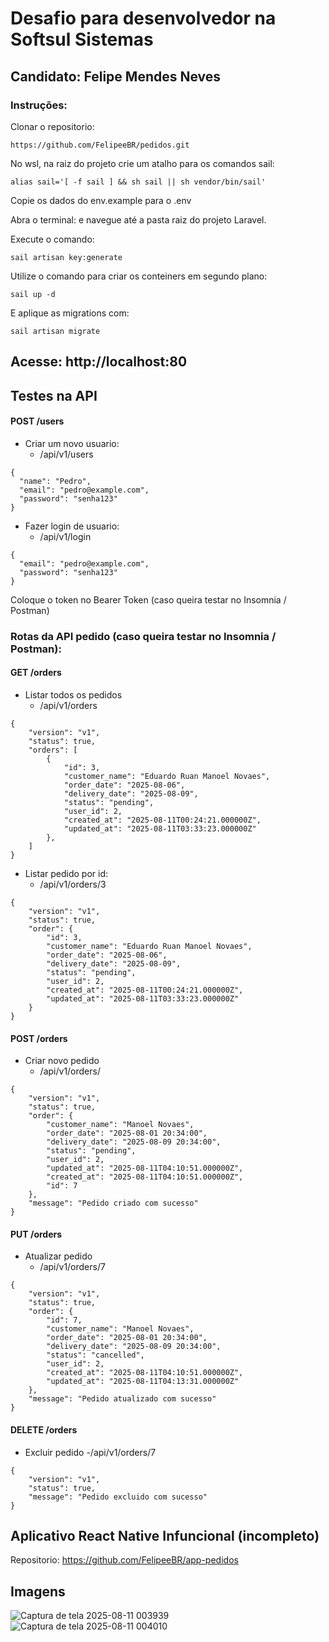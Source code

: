 # Desafio para desenvolvedor na Softsul Sistemas

## Candidato: Felipe Mendes Neves

### Instruções:
Clonar o repositorio: 
```
https://github.com/FelipeeBR/pedidos.git
```
No wsl, na raiz do projeto crie um atalho para os comandos sail:

```
alias sail='[ -f sail ] && sh sail || sh vendor/bin/sail' 
```

Copie os dados do env.example para o .env

Abra o terminal: e navegue até a pasta raiz do projeto Laravel.

Execute o comando: 

```
sail artisan key:generate
```

Utilize o comando para criar os conteiners em segundo plano:

```
sail up -d
```

E aplique as migrations com:

```
sail artisan migrate
```
## Acesse: http://localhost:80

## Testes na API
#### POST /users
- Criar um novo usuario:
    - /api/v1/users
```
{
  "name": "Pedro",
  "email": "pedro@example.com",
  "password": "senha123"
}
```
- Fazer login de usuario:
    - /api/v1/login
```
{
  "email": "pedro@example.com",
  "password": "senha123"
}
```

Coloque o token no Bearer Token (caso queira testar no Insomnia / Postman)

### Rotas da API pedido (caso queira testar no Insomnia / Postman):

#### GET /orders
- Listar todos os pedidos
    - /api/v1/orders
```
{
    "version": "v1",
    "status": true,
    "orders": [
        {
            "id": 3,
            "customer_name": "Eduardo Ruan Manoel Novaes",
            "order_date": "2025-08-06",
            "delivery_date": "2025-08-09",
            "status": "pending",
            "user_id": 2,
            "created_at": "2025-08-11T00:24:21.000000Z",
            "updated_at": "2025-08-11T03:33:23.000000Z"
        },
    ]
}
```
- Listar pedido por id:
    - /api/v1/orders/3
```
{
    "version": "v1",
    "status": true,
    "order": {
        "id": 3,
        "customer_name": "Eduardo Ruan Manoel Novaes",
        "order_date": "2025-08-06",
        "delivery_date": "2025-08-09",
        "status": "pending",
        "user_id": 2,
        "created_at": "2025-08-11T00:24:21.000000Z",
        "updated_at": "2025-08-11T03:33:23.000000Z"
    }
}
```
#### POST /orders
- Criar novo pedido
    - /api/v1/orders/
```
{
    "version": "v1",
    "status": true,
    "order": {
        "customer_name": "Manoel Novaes",
        "order_date": "2025-08-01 20:34:00",
        "delivery_date": "2025-08-09 20:34:00",
        "status": "pending",
        "user_id": 2,
        "updated_at": "2025-08-11T04:10:51.000000Z",
        "created_at": "2025-08-11T04:10:51.000000Z",
        "id": 7
    },
    "message": "Pedido criado com sucesso"
}
```
#### PUT /orders
- Atualizar pedido
    - /api/v1/orders/7
```
{
    "version": "v1",
    "status": true,
    "order": {
        "id": 7,
        "customer_name": "Manoel Novaes",
        "order_date": "2025-08-01 20:34:00",
        "delivery_date": "2025-08-09 20:34:00",
        "status": "cancelled",
        "user_id": 2,
        "created_at": "2025-08-11T04:10:51.000000Z",
        "updated_at": "2025-08-11T04:13:31.000000Z"
    },
    "message": "Pedido atualizado com sucesso"
}
```

#### DELETE /orders
- Excluir pedido
    -/api/v1/orders/7
```
{
    "version": "v1",
    "status": true,
    "message": "Pedido excluido com sucesso"
}
```

## Aplicativo React Native Infuncional (incompleto)
Repositorio: https://github.com/FelipeeBR/app-pedidos

## Imagens
![Captura de tela 2025-08-11 003939](https://github.com/user-attachments/assets/ac3cbb8a-df6d-4352-9d61-5ac290d24fe4)![Captura de tela 2025-08-11 004010](https://github.com/user-attachments/assets/a4b56660-797f-4339-906a-1302215dc4a2)


